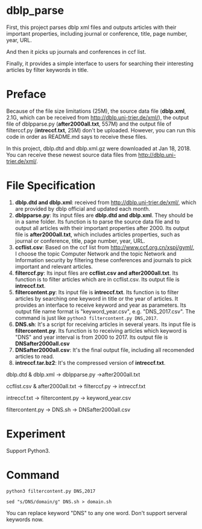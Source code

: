 # dblp_parse
First, this project parses dblp xml files and outputs articles with their important properties, including journal or conference, title, page number, year, URL.

And then it picks up journals and conferences in ccf list.

Finally, it provides a simple interface to users for searching their interesting articles by filter keywords in title.

# Preface
Because of the file size limitations (25M), the source data file (__dblp.xml__, 2.1G, which can be received from http://dblp.uni-trier.de/xml/), the output file of dblpparse.py (__after2000all.txt__, 557M) and the output file of filterccf.py (__intreccf.txt__, 25M) don't be uploaded. However, you can run this code in order as README.md says to receive these files.

In this project, dblp.dtd and dblp.xml.gz were downloaded at Jan 18, 2018. You can receive these newest source data files from http://dblp.uni-trier.de/xml/.

# File Specification
1. __dblp.dtd and dblp.xml__: received from http://dblp.uni-trier.de/xml/, which are provided by dblp official and updated each month.
2. __dblpparse.py__: Its input files are __dblp.dtd and dblp.xml__. They should be in a same folder. Its function is to parse the source data file and to output all articles with their important properties after 2000. Its output file is __after2000all.txt__, which includes articles properties, such as  journal or conference, title, page number, year, URL.
3. __ccflist.csv__: Based on the ccf list from http://www.ccf.org.cn/xspj/gyml/, I choose the topic Computer Network and the topic Network and Information security by filtering these conferences and journals to pick important and relevant articles.
4. __filterccf.py__: Its input files are __ccflist.csv and after2000all.txt__. Its function is to filter articles which are in ccflist.csv. Its output file is __intreccf.txt__.
5. __filtercontent.py__: Its input file is __intreccf.txt__. Its function is to filter articles by searching one keyword in title or the year of articles. It provides an interface to receive keyword and year as parameters. Its output file name format is "keyword_year.csv", e.g. "DNS_2017.csv". The command is just like `python3 filtercontent.py DNS,2017`.
6. __DNS.sh__: It's a script for receiving articles in several years. Its input file is __filtercontent.py__. Its function is to receiving articles which keyword is "DNS" and year interval is from 2000 to 2017. Its output file is __DNSafter2000all.csv__
7. __DNSafter2000all.csv__: It's the final output file, including all recomended articles to read.
8. __intreccf.tar.bz2__: It's the compressed version of __intreccf.txt__.

dblp.dtd & dblp.xml -> dblpparse.py ->after2000all.txt

ccflist.csv & after2000all.txt -> filterccf.py -> intreccf.txt

intreccf.txt -> filtercontent.py -> keyword_year.csv

filtercontent.py -> DNS.sh -> DNSafter2000all.csv

# Experiment
Support Python3.

# Command
`python3 filtercontent.py DNS,2017`

`sed "s/DNS/domain/g" DNS.sh > domain.sh`

You can replace keyword "DNS" to any one word. Don't support serveral keywords now.